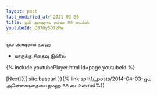 ```yaml
---
layout: post
last_modified_at: 2021-03-30
title: ஓம் அக்ஷராய நமஹ ௧௧ டைம்ஸ்
youtubeId: O87Gy5Q7zMw
---
```

 
 
 ஓம் அக்ஷராய நமஹ  
 
 -  யாருக்கு சிதைவு இல்லை 
 
  
 
  
 
 
 
 
 
 


{% include youtubePlayer.html id=page.youtubeId %}
 
[Next]({{ site.baseurl }}{% link  split1/_posts/2014-04-03-ஓம் அனௌக்ஷதையை நமஹ ௧௧ டைம்ஸ்.md%})
 
